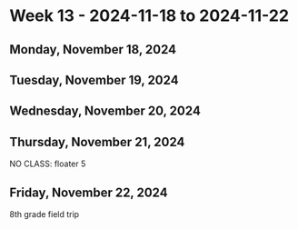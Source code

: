 # Week 13 - 2024-11-18 to 2024-11-22

## Monday, November 18, 2024

## Tuesday, November 19, 2024

## Wednesday, November 20, 2024

## Thursday, November 21, 2024

NO CLASS: floater 5

## Friday, November 22, 2024

8th grade field trip
